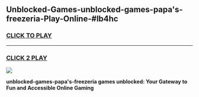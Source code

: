 
## Unblocked-Games-unblocked-games-papa's-freezeria-Play-Online-#lb4hc
<h3>
<a href="https://premium.freeplayer.one?title=unblocked-games-papa's-freezeria&ref=27F">CLICK TO PLAY</a></h3>
<hr>

<h3>
<a href="https://premium.freeplayer.one?title=unblocked-games-papa's-freezeria&ref=27F">CLICK 2 PLAY</a>
  
</h3>

<a href="https://premium.freeplayer.one?title=unblocked-games-papa's-freezeria&ref=27F"><img src="https://clearcache.store/games.png"></a>


**unblocked-games-papa's-freezeria games unblocked: Your Gateway to Fun and Accessible Online Gaming**
